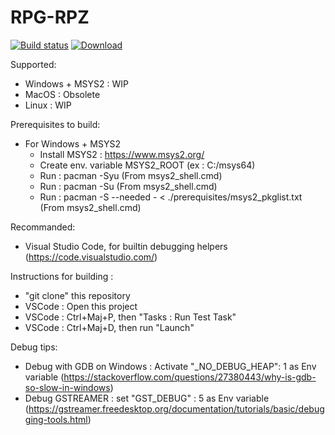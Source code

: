 # RPG-RPZ
[![Build status](https://ci.appveyor.com/api/projects/status/jfgl63a0p38h4ru7?svg=true)](https://ci.appveyor.com/project/Amphaal/rpgrpz)
[ ![Download](https://api.bintray.com/packages/amphaal/rpgrpz/rpgrpz-win/images/download.svg) ](https://dl.bintray.com/amphaal/rpgrpz/)

Supported:
- Windows + MSYS2 : WIP
- MacOS : Obsolete
- Linux : WIP

Prerequisites to build:
- For Windows + MSYS2
    - Install MSYS2 : https://www.msys2.org/
    - Create env. variable MSYS2_ROOT (ex : C:/msys64)
    - Run : pacman -Syu (From msys2_shell.cmd)
    - Run : pacman -Su (From msys2_shell.cmd)
    - Run : pacman -S --needed - < ./prerequisites/msys2_pkglist.txt (From msys2_shell.cmd)

Recommanded:
- Visual Studio Code, for builtin debugging helpers (https://code.visualstudio.com/)

Instructions for building :
- "git clone" this repository
- VSCode : Open this project
- VSCode : Ctrl+Maj+P, then "Tasks : Run Test Task"
- VSCode : Ctrl+Maj+D, then run "Launch"

Debug tips:
- Debug with GDB on Windows : Activate "_NO_DEBUG_HEAP": 1 as Env variable (https://stackoverflow.com/questions/27380443/why-is-gdb-so-slow-in-windows)
- Debug GSTREAMER : set "GST_DEBUG" : 5 as Env variable (https://gstreamer.freedesktop.org/documentation/tutorials/basic/debugging-tools.html)